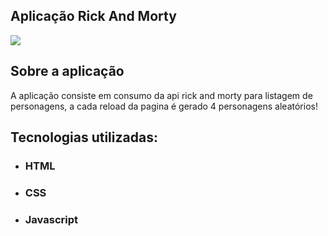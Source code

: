 ## Aplicação Rick And Morty

<img src="https://user-images.githubusercontent.com/43323183/121945214-e7b9d180-cd29-11eb-9ebd-8df6f7a83fce.png">

## Sobre a aplicação

A aplicação consiste em consumo da api rick and morty para listagem de personagens, a cada reload da pagina é gerado 4 personagens aleatórios!

## Tecnologias utilizadas:

- ### HTML
- ### CSS
- ### Javascript
 

